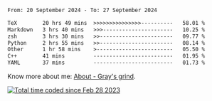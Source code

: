 <!--START_SECTION:waka-->

```txt
From: 20 September 2024 - To: 27 September 2024

TeX        20 hrs 49 mins  >>>>>>>>>>>>>>>----------   58.01 %
Markdown   3 hrs 40 mins   >>>----------------------   10.25 %
zsh        3 hrs 30 mins   >>-----------------------   09.77 %
Python     2 hrs 55 mins   >>-----------------------   08.14 %
Other      1 hr 58 mins    >------------------------   05.50 %
C++        41 mins         -------------------------   01.95 %
YAML       37 mins         -------------------------   01.73 %
```

<!--END_SECTION:waka-->

<!-- [![grayxu's github stats](https://github-readme-stats.vercel.app/api?username=grayxu&count_private=true&show_icons=true)](https://github.com/grayxu) -->

Know more about me: [About - Gray's grind](https://www.grayxu.cn/).
<p align="left">
  <a href="https://wakatime.com/@c69eb31e-43a1-463f-8968-c3449e386f57"><img src="https://wakatime.com/badge/user/c69eb31e-43a1-463f-8968-c3449e386f57.svg" title="Total time coded since Feb 28 2023" /></a>
</p>

